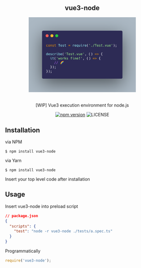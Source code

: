 <h2 align="center">vue3-node</h2>

<div align="center">
  <img src=".github/assets/code.png" width="350">
</div>

<br />

<p align="center">[WIP] Vue3 execution environment for node.js</p>

<div align="center">

[![npm version](https://badge.fury.io/js/vue3-node.svg)](https://badge.fury.io/js/vue3-node)
![LICENSE](https://img.shields.io/npm/l/vue3-node?color=blue)

</div>

## Installation

via NPM

```
$ npm install vue3-node
```

via Yarn

```
$ npm install vue3-node
```

Insert your top level code after installation

## Usage

Insert vue3-node into preload script

```json
// package.json
{
  "scripts": {
    "test": "node -r vue3-node ./tests/a.spec.ts"
  }
}
```

Programmatically

```ts
require('vue3-node');
```
